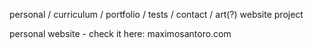 personal / curriculum / portfolio / tests / contact / art(?) website project


personal website - check it here: maximosantoro.com
